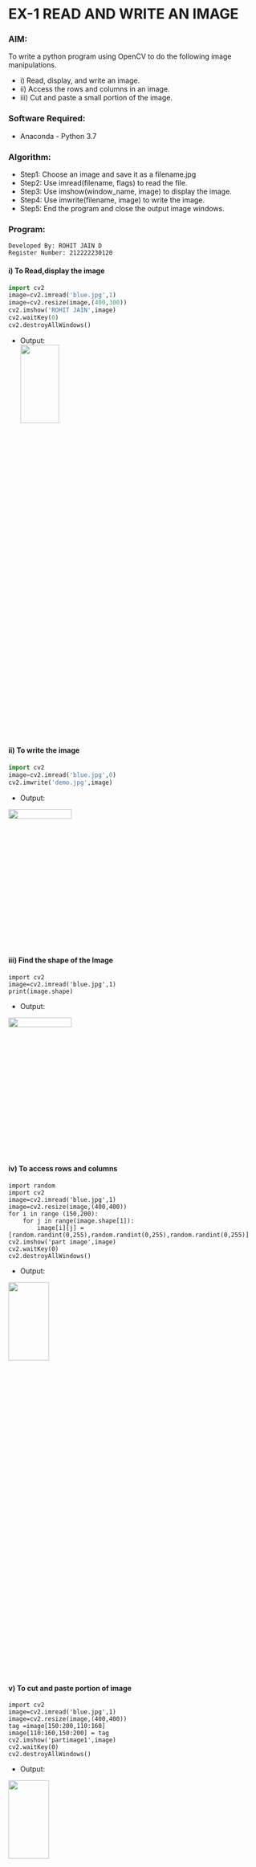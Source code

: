 # EX-1 READ AND WRITE AN IMAGE
### AIM:
To write a python program using OpenCV to do the following image manipulations.
- i) Read, display, and write an image.
- ii) Access the rows and columns in an image.
- iii) Cut and paste a small portion of the image.
### Software Required:
- Anaconda - Python 3.7
### Algorithm:
- Step1: Choose an image and save it as a filename.jpg
- Step2: Use imread(filename, flags) to read the file.
- Step3: Use imshow(window_name, image) to display the image.
- Step4: Use imwrite(filename, image) to write the image.
- Step5: End the program and close the output image windows.
### Program:
```
Developed By: ROHIT JAIN D
Register Number: 212222230120
```
#### i) To Read,display the image
```Python
import cv2
image=cv2.imread('blue.jpg',1)
image=cv2.resize(image,(400,300))
cv2.imshow('ROHIT JAIN',image)
cv2.waitKey(0)
cv2.destroyAllWindows() 
```
- Output:<br>
  <img height=20% width=40% src="https://github.com/ROHITJAIND/READ-AND-WRITE-IMAGE/assets/118707073/8929dcc6-55a7-4b6a-bd48-79ffa35aa244">
#### ii) To write the image
```Python
import cv2
image=cv2.imread('blue.jpg',0)
cv2.imwrite('demo.jpg',image)
```
- Output:<br>
<img height=7% width=50% src="https://github.com/ROHITJAIND/READ-AND-WRITE-IMAGE/assets/118707073/ee34c455-0e2a-4f8d-b395-df137426399f">

#### iii) Find the shape of the Image
```python3
import cv2
image=cv2.imread('blue.jpg',1)
print(image.shape)
```
- Output:<br>
<img height=7% width=50% src="https://github.com/ROHITJAIND/READ-AND-WRITE-IMAGE/assets/118707073/c4de6d78-e6e3-4627-8865-a69664f76c32">

#### iv) To access rows and columns

```python3
import random
import cv2
image=cv2.imread('blue.jpg',1)
image=cv2.resize(image,(400,400))
for i in range (150,200):
    for j in range(image.shape[1]):
        image[i][j] = [random.randint(0,255),random.randint(0,255),random.randint(0,255)]
cv2.imshow('part image',image)
cv2.waitKey(0)
cv2.destroyAllWindows()
```
- Output:<br>
<img height=20% width=40% src="https://github.com/ROHITJAIND/READ-AND-WRITE-IMAGE/assets/118707073/1792665b-5d6e-406b-8595-7635378a81a0">

#### v) To cut and paste portion of image
```python3
import cv2
image=cv2.imread('blue.jpg',1)
image=cv2.resize(image,(400,400))
tag =image[150:200,110:160]
image[110:160,150:200] = tag
cv2.imshow('partimage1',image)
cv2.waitKey(0)
cv2.destroyAllWindows()
```
- Output:<br>
<img height=20% width=40% src="https://github.com/ROHITJAIND/READ-AND-WRITE-IMAGE/assets/118707073/c409c198-cb71-447e-bd57-a0d138265a2a">

### Result:
Thus the images are read, displayed, and written successfully using the python program.
